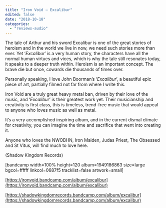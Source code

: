 ```yaml
---
title: "Iron Void – Excalibur"
edited: false
date: "2018-10-18"
categories:
  - "reviews-audio"
---
```


The tale of Arthur and his sword Excalibur is one of the great stories of heroism and in the world we live in now, we need such stories more than ever. Yet ‘_Excalibur_’ is a very human story, the characters have all the normal human virtues and vices, which is why the tale still resonates today, it speaks to a deeper truth within. Heroism is an important concept. The brave die but once, cowards die thousands of times over.

Personally speaking, I love John Boorman’s ‘_Excalibur_’, a beautiful epic piece of art, partially filmed not far from where I write this.

Iron Void are a truly great heavy metal ban, driven by their love of the music, and ‘_Excalibur_’ is their greatest work yet. Their musicianship and creativity is first class, this is timeless, trend-free music that would appeal to anyone who loves music as well as metal.

It’s a very accomplished inspiring album, and in the current dismal climate for creativity, you can imagine the time and sacrifice that went into creating it.

Anyone who loves the NWOBHN, Iron Maiden, Judas Priest, The Obsessed and St Vitus, will find much to love here.

(Shadow Kingdom Records)

\[bandcamp width=100% height=120 album=1949186863 size=large bgcol=ffffff linkcol=0687f5 tracklist=false artwork=small\]

[https://ironvoid.bandcamp.com/album/excalibur](https://ironvoid.bandcamp.com/album/excalibur)

[https://shadowkingdomrecords.bandcamp.com/album/excalibur](https://shadowkingdomrecords.bandcamp.com/album/excalibur)
